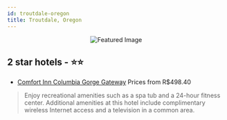 ```yaml
---
id: troutdale-oregon
title: Troutdale, Oregon
---
```


<center><img src="https://i.travelapi.com/hotels/1000000/100000/97700/97624/28e49267_z.jpg" alt="Featured Image" /></center>


##  2 star hotels - ⭐️⭐️

-    [Comfort Inn Columbia Gorge Gateway](https://us.hurb.com/hotels/troutdale/comfort-inn-columbia-gorge-gateway-JNP-JP990132?cmp=18055) Prices from R$498.40
   > Enjoy recreational amenities such as a spa tub and a 24-hour fitness center. Additional amenities at this hotel include complimentary wireless Internet access and a television in a common area.
